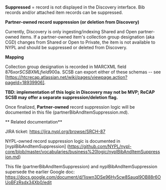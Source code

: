 **Suppressed** = record is not displayed in the Discovery interface. Bib records and/or attached item records can be suppressed.

**Partner-owned record suppression (or deletion from Discovery)**

Currently, Discovery is only ingesting/indexing Shared and Open partner-owned items. If a partner-owned item's collection group designation (aka CGD) changes from Shared or Open to Private, the item is not available to NYPL and should be suppressed or deleted from Discovery.

**Mapping**

Collection group designation is recorded in MARCXML field 876$x or SCSBXML field 900$a. SCSB can export either of these schemas -- see [https://htcrecap.atlassian.net/wiki/pages/viewpage.action?pageId=18939906].

**TBD: implementation of this logic in Discovery may not be MVP; ReCAP SCSB may offer a separate suppression/deletion flag.**

Once finalized, **Partner-owned** record suppression logic will be documented in this file (partnerBibAndItemSuppression.md).

** Related documentation**

JIRA ticket: https://jira.nypl.org/browse/SRCH-87

NYPL-owned record suppression logic is documented in [nyplBibAndItemSuppression] (https://github.com/NYPL/nypl-core/blob/master/vocabularies/business%20logic/nyplBibAndItemSuppression.md)

This file (partnerBibAndItemSuppression) and nyplBibAndItemSuppression supersede the earlier Google doc: https://docs.google.com/document/d/1iswn3DSe96Hy5cw8Sauql9OB88r6OUoBFzRsdx34Xb0/edit
